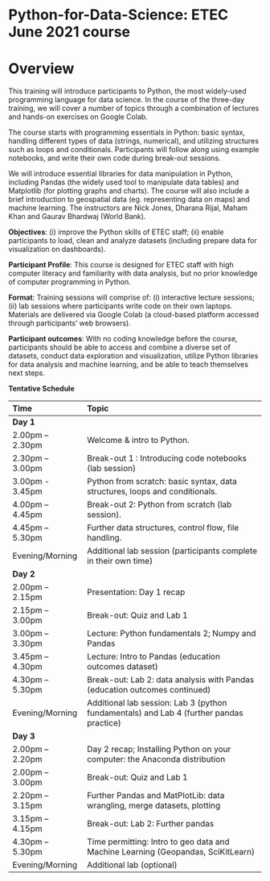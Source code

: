 # Python-for-Data-Science: ETEC June 2021 course

# Overview
This training will introduce participants to Python, the most widely-used programming language for data science. In the course of the three-day training, we will cover a number of topics through a combination of lectures and hands-on exercises on Google Colab. 

The course starts with programming essentials in Python: basic syntax, handling different types of data (strings, numerical), and utilizing structures such as loops and conditionals. Participants will follow along using example notebooks, and write their own code during break-out sessions.

We will introduce essential libraries for data manipulation in Python, including Pandas (the widely used tool to manipulate data tables) and Matplotlib (for plotting graphs and charts). The course will also include a brief introduction to geospatial data (eg. representing data on maps) and machine learning. The instructors are Nick Jones, Dharana Rijal, Maham Khan and Gaurav Bhardwaj (World Bank).

__Objectives__: (i) improve the Python skills of ETEC staff; (ii) enable participants to load, clean and analyze datasets (including prepare data for visualization on dashboards).


__Participant Profile__: This course is designed for ETEC staff with high computer literacy and familiarity with data analysis, but no prior knowledge of computer programming in Python.

__Format__: Training sessions will comprise of: (i) interactive lecture sessions; (ii) lab sessions where participants write code on their own laptops. Materials are delivered via Google Colab (a cloud-based platform accessed through participants’ web browsers).

__Participant outcomes__: With no coding knowledge before the course, participants should be able to access and combine a diverse set of datasets, conduct data exploration and visualization, utilize Python libraries for data analysis and machine learning, and be able to teach themselves next steps.

**Tentative Schedule**

|**Time**| **Topic** |
|:---|:----|
|**Day 1**|
|2.00pm – 2.30pm| Welcome & intro to Python. |
|2.30pm – 3.00pm| Break-out 1 : Introducing code notebooks (lab session)| 
|3.00pm - 3.45pm| Python from scratch: basic syntax, data structures, loops and conditionals. |
|4.00pm – 4.45pm| Break-out 2: Python from scratch (lab session).|
|4.45pm – 5.30pm| Further data structures, control flow, file handling. |
|Evening/Morning| Additional lab session (participants complete in their own time) |
|**Day 2**|
|2.00pm – 2.15pm| Presentation: Day 1 recap|
|2.15pm – 3.00pm| Break-out: Quiz and Lab 1|
|3.00pm – 3.30pm| Lecture: Python fundamentals 2; Numpy and Pandas |
|3.45pm – 4.30pm| Lecture: Intro to Pandas (education outcomes dataset)|
|4.30pm – 5.30pm| Break-out: Lab 2: data analysis with Pandas (education outcomes continued) |
|Evening/Morning| Additional lab session: Lab 3 (python fundamentals) and Lab 4 (further pandas practice) |
|**Day 3**|
|2.00pm – 2.20pm| Day 2 recap; Installing Python on  your computer: the Anaconda distribution |
|2.00pm – 3.00pm| Break-out: Quiz and Lab 1 |
|2.20pm – 3.15pm| Further Pandas and MatPlotLib: data wrangling, merge datasets, plotting |
|3.15pm – 4.15pm| Break-out: Lab 2: Further pandas |
|4.30pm – 5.30pm| Time permitting: Intro to geo data and Machine Learning (Geopandas, SciKitLearn) |
|Evening/Morning| Additional lab (optional) |

